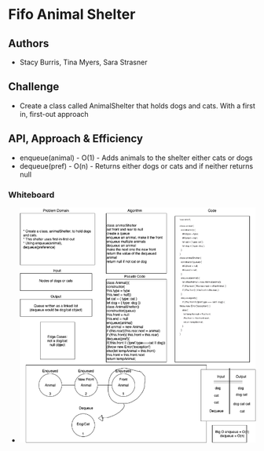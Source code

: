 # Fifo Animal Shelter

## Authors

+ Stacy Burris, Tina Myers, Sara Strasner

## Challenge

+ Create a class called AnimalShelter that holds dogs and cats. With a first in, first-out approach

## API, Approach & Efficiency

+ enqueue(animal) - O(1) - Adds animals to the shelter either cats or dogs
+ dequeue(pref) - O(n) - Returns either dogs or cats and if neither returns null

### Whiteboard

+ ![Fifo Animal Shelter](fifoAnimalShelter1.png)
